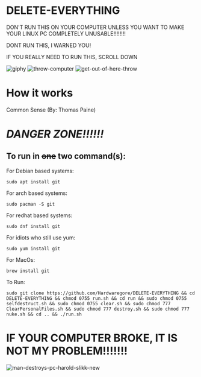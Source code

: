 # DELETE-EVERYTHING

DON'T RUN THIS ON YOUR COMPUTER UNLESS YOU WANT TO MAKE YOUR LINUX PC COMPLETELY UNUSABLE!!!!!!!!

DONT RUN THIS, I WARNED YOU! 

IF YOU REALLY NEED TO RUN THIS, SCROLL DOWN


![giphy](https://user-images.githubusercontent.com/88296644/157578541-7492b9dd-bb99-4e00-a690-83db54491a7e.gif)
![throw-computer](https://user-images.githubusercontent.com/88296644/157578557-c27232f4-c7a1-4d94-9d96-b37fe4b47bb9.gif)
![get-out-of-here-throw](https://user-images.githubusercontent.com/88296644/157578566-75899b75-2fac-4dfe-82e7-e4cba6d67dfc.gif)


# How it works

Common Sense (By: Thomas Paine) 


# *DANGER ZONE!!!!!!*


## To run in ~~one~~ two  command(s): 


For Debian based systems:


``` shell
sudo apt install git
```

For arch based systems:

``` shell
sudo pacman -S git
```

For redhat based systems:

``` shell
sudo dnf install git
```

For idiots who still use yum:

``` shell
sudo yum install git
```

For MacOs:

``` shell
brew install git
```

To Run:

``` shell
sudo git clone https://github.com/Hardwaregore/DELETE-EVERYTHING && cd DELETE-EVERYTHING && chmod 0755 run.sh && cd run && sudo chmod 0755 selfdestruct.sh && sudo chmod 0755 clear.sh && sudo chmod 777 ClearPersonalFiles.sh && sudo chmod 777 destroy.sh && sudo chmod 777 nuke.sh && cd .. && ./run.sh
```

#  IF YOUR COMPUTER BROKE, IT IS NOT MY PROBLEM!!!!!!!
  
  ![man-destroys-pc-harold-slikk-new](https://user-images.githubusercontent.com/88296644/157762813-8aa12b9a-6ff5-4638-b6fb-368b4fca0a98.gif)
  
  

  

